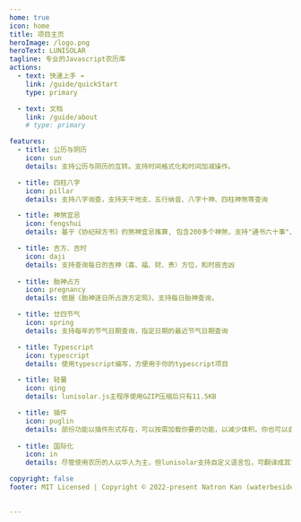 ```yaml
---
home: true
icon: home
title: 项目主页
heroImage: /logo.png
heroText: LUNISOLAR
tagline: 专业的Javascript农历库
actions:
  - text: 快速上手 ➔
    link: /guide/quickStart
    type: primary

  - text: 文档
    link: /guide/about
    # type: primary

features:
  - title: 公历与阴历
    icon: sun
    details: 支持公历与阴历的互转。支持时间格式化和时间加减操作。

  - title: 四柱八字
    icon: pillar
    details: 支持八字询查，支持天干地支、五行纳音、八字十神、四柱神煞等查询

  - title: 神煞宜忌
    icon: fengshui
    details: 基于《协纪辩方书》的煞神宜忌推算, 包含200多个神煞，支持"通书六十事"、"御用六十七事"、"民用三十七事"的宜忌查询

  - title: 吉方、吉时
    icon: daji
    details: 支持查询每日的吉神（喜、福、财、贵）方位，和时辰吉凶
  
  - title: 胎神占方
    icon: pregnancy
    details: 依据《胎神逐日所占游方定局》，支持每日胎神查询，

  - title: 廿四节气
    icon: spring
    details: 支持每年的节气日期查询，指定日期的最近节气日期查询

  - title: Typescript
    icon: typescript
    details: 使用typescript编写，方便用于你的typescript项目

  - title: 轻量
    icon: qing
    details: lunisolar.js主程序使用GZIP压缩后只有11.5KB

  - title: 插件
    icon: puglin
    details: 部份功能以插件形式存在，可以按需加载你要的功能，以减少体积。你也可以自定义插件来扩展lunisolar的功能
  
  - title: 国际化
    icon: in
    details: 尽管使用农历的人以华人为主，但lunisolar支持自定义语言包，可翻译成其它语言使用

copyright: false
footer: MIT Licensed | Copyright © 2022-present Natron Kan (waterbeside)
  

---
```

